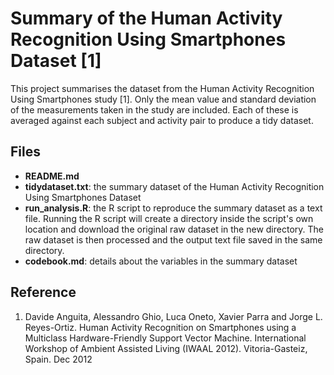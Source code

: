 # Summary of the Human Activity Recognition Using Smartphones Dataset [1]

This project summarises the dataset from the Human Activity Recognition Using Smartphones study [1]. Only the mean value and standard deviation of the measurements taken in the study are included. Each of these is averaged against each subject and activity pair to produce a tidy dataset.

## Files

* **README.md**
* **tidydataset.txt**: the summary dataset of the Human Activity Recognition Using Smartphones Dataset
* **run_analysis.R**: the R script to reproduce the summary dataset as a text file. Running the R script will create a directory inside the script's own location and download the original raw dataset in the new directory. The raw dataset is then processed and the output text file saved in the same directory.
* **codebook.md**: details about the variables in the summary dataset

## Reference

1. Davide Anguita, Alessandro Ghio, Luca Oneto, Xavier Parra and Jorge L. Reyes-Ortiz. Human Activity Recognition on Smartphones using a Multiclass Hardware-Friendly Support Vector Machine. International Workshop of Ambient Assisted Living (IWAAL 2012). Vitoria-Gasteiz, Spain. Dec 2012
